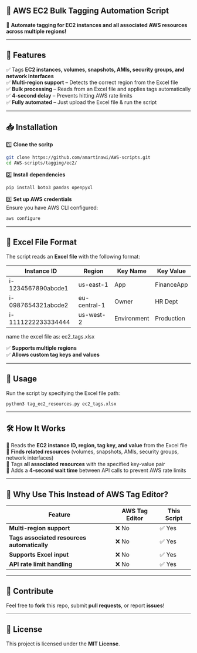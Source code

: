## 📌 AWS EC2 Bulk Tagging Automation Script

🚀 **Automate tagging for EC2 instances and all associated AWS resources across multiple regions!**

---

## 🔹 Features

✅ Tags **EC2 instances, volumes, snapshots, AMIs, security groups, and network interfaces**  
✅ **Multi-region support** – Detects the correct region from the Excel file  
✅ **Bulk processing** – Reads from an Excel file and applies tags automatically  
✅ **4-second delay** – Prevents hitting AWS rate limits  
✅ **Fully automated** – Just upload the Excel file & run the script  

---

## 📥 Installation

1️⃣ **Clone the scritp**  
```sh
git clone https://github.com/amartinawi/AWS-scripts.git
cd AWS-scripts/tagging/ec2/
```

2️⃣ **Install dependencies**  
```sh
pip install boto3 pandas openpyxl
```

3️⃣ **Set up AWS credentials**  
Ensure you have AWS CLI configured:  
```sh
aws configure
```

---

## 📄 Excel File Format

The script reads an **Excel file** with the following format:

| **Instance ID**      | **Region**  | **Key Name** | **Key Value**  |
|----------------------|------------|-------------|---------------|
| i-1234567890abcde1  | us-east-1  | App         | FinanceApp    |
| i-0987654321abcde2  | eu-central-1 | Owner      | HR Dept      |
| i-1111222233334444  | us-west-2  | Environment | Production   |


name the excel file as: ec2_tags.xlsx

✅ **Supports multiple regions**  
✅ **Allows custom tag keys and values**  

---

## 🚀 Usage

Run the script by specifying the Excel file path:  

```sh
python3 tag_ec2_resources.py ec2_tags.xlsx
```

---

## 🛠 How It Works

🔹 Reads the **EC2 instance ID, region, tag key, and value** from the Excel file  
🔹 **Finds related resources** (volumes, snapshots, AMIs, security groups, network interfaces)  
🔹 Tags **all associated resources** with the specified key-value pair  
🔹 Adds a **4-second wait time** between API calls to prevent AWS rate limits  

---

## 📌 Why Use This Instead of AWS Tag Editor?

| **Feature**          | **AWS Tag Editor** | **This Script** |
|----------------------|------------------|---------------|
| **Multi-region support** | ❌ No | ✅ Yes |
| **Tags associated resources automatically** | ❌ No | ✅ Yes |
| **Supports Excel input** | ❌ No | ✅ Yes |
| **API rate limit handling** | ❌ No | ✅ Yes |

---

## 🌟 Contribute

Feel free to **fork** this repo, submit **pull requests**, or report **issues**!  

---

## 📜 License

This project is licensed under the **MIT License**.
